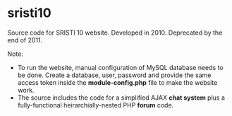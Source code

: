 sristi10
========

Source code for SRISTI 10 website. Developed in 2010. Deprecated by the end of 2011.

Note:
* To run the website, manual configuration of MySQL database needs to be done. Create a database, user, password and provide the same access token inside the **module-config.php** file to make the website work.
* The source includes the code for a simplified AJAX **chat system** plus a fully-functional heirarchially-nested PHP **forum** code.
